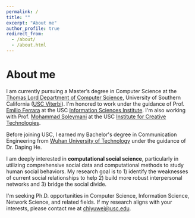 ```yaml
---
permalink: /
title: ""
excerpt: "About me"
author_profile: true
redirect_from: 
  - /about/
  - /about.html
---
```

About me
======
I am currently pursuing a Master’s degree in Computer Science at the [Thomas Lord Department of Computer Science](http://www.cs.usc.edu), University of Southern California ([USC Viterbi](https://viterbischool.usc.edu)). I'm honored to work under the guidance of Prof. [Emilio Ferrara](http://www.emilio.ferrara.name) at the USC [Information Sciences Institute](http://www.isi.edu). I'm also working with Prof. [Mohammad Soleymani](https://people.ict.usc.edu/~soleymani/) at the USC [Institute for Creative Technologies](https://ict.usc.edu).

Before joining USC, I earned my Bachelor's degree in Communication Engineering from [Wuhan University of Technology](http://english.whut.edu.cn) under the guidance of Dr. Daping He.

I am deeply interested in **computational social science**, particularly in utilizing comprehensive social data and computational methods to study human social behaviors. My research goal is to 1) identify the weaknesses of current social relationships to help 2) build more robust interpersonal networks and 3) bridge the social divide. 

I'm seeking Ph.D. opportunities in Computer Science, Information Science, Network Science, and related fields. If my research aligns with your interests, please contact me at chiyuwei@usc.edu.